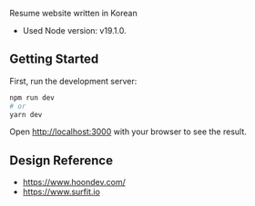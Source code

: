 Resume website written in Korean

- Used Node version: v19.1.0.

## Getting Started

First, run the development server:

```bash
npm run dev
# or
yarn dev
```

Open [http://localhost:3000](http://localhost:3000) with your browser to see the result.

## Design Reference

- https://www.hoondev.com/
- https://www.surfit.io
